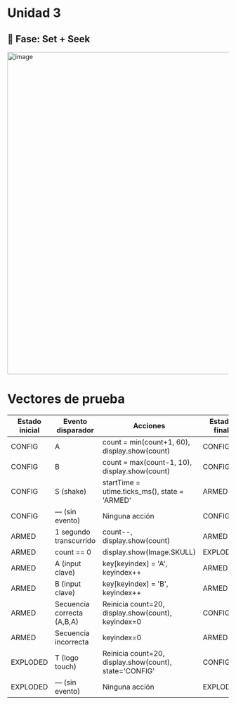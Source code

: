 # Unidad 3

## 🔎 Fase: Set + Seek
<img width="1433" height="732" alt="image" src="https://github.com/user-attachments/assets/10d47279-4239-4a01-ab9c-ab3caf7abb9e" />

# Vectores de prueba

| Estado inicial | Evento disparador | Acciones | Estado final |
|----------------|-------------------|----------|--------------|
| CONFIG         | A                 | count = min(count+1, 60), display.show(count) | CONFIG |
| CONFIG         | B                 | count = max(count-1, 10), display.show(count) | CONFIG |
| CONFIG         | S (shake)         | startTime = utime.ticks_ms(), state = 'ARMED' | ARMED |
| CONFIG         | — (sin evento)    | Ninguna acción | CONFIG |
| ARMED          | 1 segundo transcurrido | count--, display.show(count) | ARMED |
| ARMED          | count == 0        | display.show(Image.SKULL) | EXPLODED |
| ARMED          | A (input clave)   | key[keyindex] = 'A', keyindex++ | ARMED |
| ARMED          | B (input clave)   | key[keyindex] = 'B', keyindex++ | ARMED |
| ARMED          | Secuencia correcta (A,B,A) | Reinicia count=20, display.show(count), keyindex=0 | CONFIG |
| ARMED          | Secuencia incorrecta | keyindex=0 | ARMED |
| EXPLODED       | T (logo touch)    | Reinicia count=20, display.show(count), state='CONFIG' | CONFIG |
| EXPLODED       | — (sin evento)    | Ninguna acción | EXPLODED |

